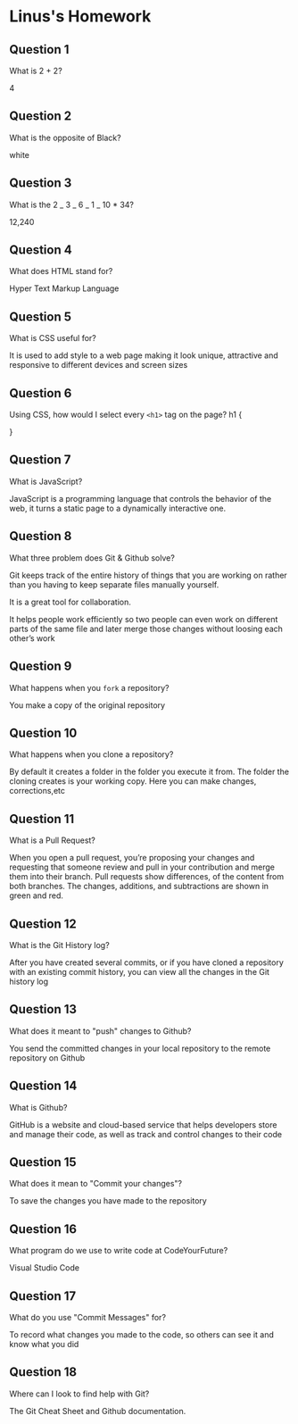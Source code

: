 # Linus's Homework

## Question 1

What is 2 + 2?

4

## Question 2

What is the opposite of Black?

white

## Question 3

What is the 2 _ 3 _ 6 _ 1 _ 10 \* 34?

12,240

## Question 4

What does HTML stand for?

Hyper Text Markup Language

## Question 5

What is CSS useful for?

It is used to add style to a web page making it look unique, attractive and responsive to different devices and screen sizes

## Question 6

Using CSS, how would I select every `<h1>` tag on the page?
h1 {

}

## Question 7

What is JavaScript?

JavaScript is a programming language that controls the behavior of the web, it turns a static page to a dynamically interactive one.

## Question 8

What three problem does Git & Github solve?

Git keeps track of the entire history of things that you are working on rather than you having to keep separate files manually yourself.

It is a great tool for collaboration.

It helps people work efficiently so two people can even work on different parts of the same file and later merge those changes without loosing each other’s work

## Question 9

What happens when you `fork` a repository?

You make a copy of the original repository

## Question 10

What happens when you clone a repository?

By default it creates a folder in the folder you execute it from. The folder the cloning creates is your working copy. Here you can make changes, corrections,etc

## Question 11

What is a Pull Request?

When you open a pull request, you’re proposing your changes and requesting that someone review and pull in your contribution and merge them into their branch. Pull requests show differences, of the content from both branches. The changes, additions, and subtractions are shown in green and red.

## Question 12

What is the Git History log?

After you have created several commits, or if you have cloned a repository with an existing commit history, you can view all the changes in the Git history log

## Question 13

What does it meant to "push" changes to Github?

You send the committed changes in your local repository to the remote repository on Github

## Question 14

What is Github?

GitHub is a website and cloud-based service that helps developers store and manage their code, as well as track and control changes to their code

## Question 15

What does it mean to "Commit your changes"?

To save the changes you have made to the repository

## Question 16

What program do we use to write code at CodeYourFuture?

Visual Studio Code

## Question 17

What do you use "Commit Messages" for?

To record what changes you made to the code, so others can see it and know what you did

## Question 18

Where can I look to find help with Git?

The Git Cheat Sheet and Github documentation. 
